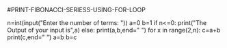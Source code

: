 #PRINT-FIBONACCI-SERIESS-USING-FOR-LOOP

n=int(input("Enter the number of terms: "))
a=0 
b=1 
if n<=0:
    print("The Output of your input is",a)
else:
    print(a,b,end=" ")
    for x in range(2,n):
        c=a+b
        print(c,end=" ")
        a=b
        b=c
